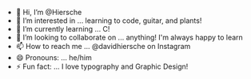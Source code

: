 - 👋 Hi, I’m @Hiersche
- 👀 I’m interested in ... learning to code, guitar, and plants!
- 🌱 I’m currently learning ... C!
- 💞️ I’m looking to collaborate on ... anything! I'm always happy to learn
- 📫 How to reach me ... @davidhiersche on Instagram
- 😄 Pronouns: ... he/him
- ⚡ Fun fact: ... I love typography and Graphic Design!

<!---
Hiersche/Hiersche is a ✨ special ✨ repository because its `README.md` (this file) appears on your GitHub profile.
You can click the Preview link to take a look at your changes.
--->
